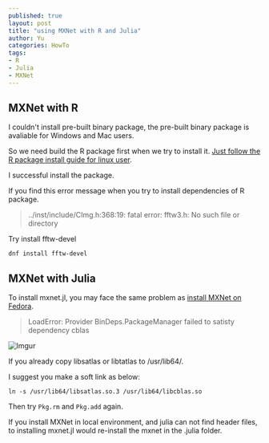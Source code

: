 ```yaml
---
published: true
layout: post
title: "using MXNet with R and Julia"
author: Yu
categories: HowTo
tags:
- R
- Julia
- MXNet
---
```


## MXNet with R

I couldn't install pre-built binary package, the pre-built binary package is avaliable for Windows and Mac users.

So we need  build the R package first when we try to install it. 
[Just follow the R package install guide for linux user](http://mxnet.readthedocs.org/en/latest/build.html#r-package-installation). 

I successful install the package.


If you find this error message when you try to install dependencies of R package.

> ../inst/include/CImg.h:368:19: fatal error: fftw3.h: No such file or directory

Try install fftw-devel

~~~
dnf install fftw-devel
~~~

## MXNet with Julia

To install mxnet.jl, you may face the same problem as [install MXNet on Fedora](http://yulijia.net/en/howto/2015/12/22/install-MXNet-on-Fedora.html).

> LoadError: Provider BinDeps.PackageManager failed to satisty dependency cblas

![Imgur](https://i.imgur.com/m5dIXwG.png)

If you already copy libsatlas or libtatlas to /usr/lib64/.

I suggest you make a soft link as below:

~~~
ln -s /usr/lib64/libsatlas.so.3 /usr/lib64/libcblas.so
~~~

Then try `Pkg.rm` and `Pkg.add` again.

If you install MXNet in local environment, and julia can not find header files, to installing mxnet.jl would re-install the mxnet in the .julia folder.
